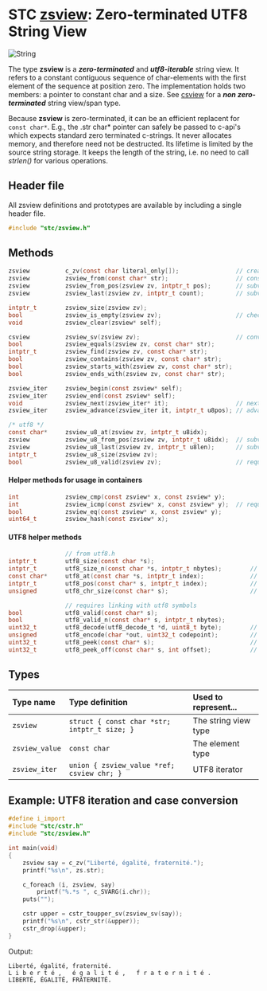 # STC [zsview](../include/stc/zsview.h): Zero-terminated UTF8 String View
![String](pics/string.jpg)

The type **zsview** is a ***zero-terminated*** and ***utf8-iterable*** string view. It refers to a
constant contiguous sequence of char-elements with the first element of the sequence at position zero.
The implementation holds two members: a pointer to constant char and a size. See [csview](csview_api.md)
for a ***non zero-terminated*** string view/span type.

Because **zsview** is zero-terminated, it can be an efficient replacent for `const char*`. E.g., the .str
char* pointer can safely be passed to c-api's which expects standard zero terminated c-strings. It never
allocates memory, and therefore need not be destructed. Its lifetime is limited by the source string
storage. It keeps the length of the string, i.e. no need to call *strlen()* for various operations.

## Header file

All zsview definitions and prototypes are available by including a single header file.

```c
#include "stc/zsview.h"
```
## Methods

```c
zsview          c_zv(const char literal_only[]);                // create from string literal only
zsview          zsview_from(const char* str);                   // construct from const char*
zsview          zsview_from_pos(zsview zv, intptr_t pos);       // subview starting from pos to eos.
zsview          zsview_last(zsview zv, intptr_t count);         // subview of the last count bytes

intptr_t        zsview_size(zsview zv);
bool            zsview_is_empty(zsview zv);                     // check if size == 0
void            zsview_clear(zsview* self);

csview          zsview_sv(zsview zv);                           // convert to csview type
bool            zsview_equals(zsview zv, const char* str);
intptr_t        zsview_find(zsview zv, const char* str);
bool            zsview_contains(zsview zv, const char* str);
bool            zsview_starts_with(zsview zv, const char* str);
bool            zsview_ends_with(zsview zv, const char* str);

zsview_iter     zsview_begin(const zsview* self);
zsview_iter     zsview_end(const zsview* self);
void            zsview_next(zsview_iter* it);                   // next utf8 codepoint
zsview_iter     zsview_advance(zsview_iter it, intptr_t u8pos); // advance +/- codepoints

/* utf8 */
const char*     zsview_u8_at(zsview zv, intptr_t u8idx);
zsview          zsview_u8_from_pos(zsview zv, intptr_t u8idx);  // subview starting from u8idx
zsview          zsview_u8_last(zsview zv, intptr_t u8len);      // subview of the last u8len codepoints
intptr_t        zsview_u8_size(zsview zv);
bool            zsview_u8_valid(zsview zv);                     // requires linking with utf8 symbols
```

#### Helper methods for usage in containers
```c
int             zsview_cmp(const zsview* x, const zsview* y);
int             zsview_icmp(const zsview* x, const zsview* y);  // requires linking with utf8 symbols
bool            zsview_eq(const zsview* x, const zsview* y);
uint64_t        zsview_hash(const zsview* x);
```

#### UTF8 helper methods
```c
                // from utf8.h
intptr_t        utf8_size(const char *s);
intptr_t        utf8_size_n(const char *s, intptr_t nbytes);        // number of UTF8 codepoints within n bytes
const char*     utf8_at(const char *s, intptr_t index);             // from UTF8 index to char* position
intptr_t        utf8_pos(const char* s, intptr_t index);            // from UTF8 index to byte index position
unsigned        utf8_chr_size(const char* s);                       // UTF8 character size: 1-4

                // requires linking with utf8 symbols
bool            utf8_valid(const char* s);
bool            utf8_valid_n(const char* s, intptr_t nbytes);
uint32_t        utf8_decode(utf8_decode_t *d, uint8_t byte);        // decode next byte to utf8, return state.
unsigned        utf8_encode(char *out, uint32_t codepoint);         // encode unicode cp into out buffer
uint32_t        utf8_peek(const char* s);                           // codepoint value of character at s
uint32_t        utf8_peek_off(const char* s, int offset);           // codepoint value at utf8 pos (may be negative)
```

## Types

| Type name      | Type definition                              | Used to represent...     |
|:---------------|:---------------------------------------------|:-------------------------|
| `zsview`       | `struct { const char *str; intptr_t size; }` | The string view type   |
| `zsview_value` | `const char`                                 | The element type         |
| `zsview_iter`  | `union { zsview_value *ref; csview chr; }`   | UTF8 iterator           |

## Example: UTF8 iteration and case conversion
```c
#define i_import
#include "stc/cstr.h"
#include "stc/zsview.h"

int main(void)
{
    zsview say = c_zv("Liberté, égalité, fraternité.");
    printf("%s\n", zs.str);

    c_foreach (i, zsview, say)
        printf("%.*s ", c_SVARG(i.chr));
    puts("");

    cstr upper = cstr_toupper_sv(zsview_sv(say));
    printf("%s\n", cstr_str(&upper));
    cstr_drop(&upper);
}
```
Output:
```
Liberté, égalité, fraternité.
L i b e r t é ,   é g a l i t é ,   f r a t e r n i t é .
LIBERTÉ, ÉGALITÉ, FRATERNITÉ.
```

